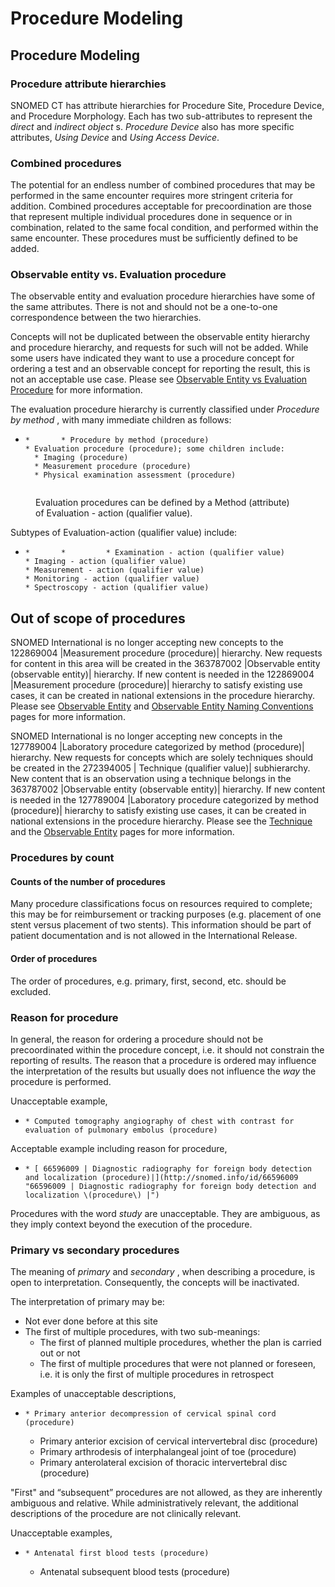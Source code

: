 # Procedure Modeling

## Procedure Modeling

### Procedure attribute hierarchies

SNOMED CT has attribute hierarchies for Procedure Site, Procedure Device, and Procedure Morphology. Each has two sub-attributes to represent the _direct_ and _indirect object_ s. _Procedure Device_ also has more specific attributes, _Using Device_ and _Using Access Device_.

### Combined procedures

The potential for an endless number of combined procedures that may be performed in the same encounter requires more stringent criteria for addition. Combined procedures acceptable for precoordination are those that represent multiple individual procedures done in sequence or in combination, related to the same focal condition, and performed within the same encounter. These procedures must be sufficiently defined to be added.

### Observable entity vs. Evaluation procedure

The observable entity and evaluation procedure hierarchies have some of the same attributes. There is not and should not be a one-to-one correspondence between the two hierarchies.

Concepts will not be duplicated between the observable entity hierarchy and procedure hierarchy, and requests for such will not be added. While some users have indicated they want to use a procedure concept for ordering a test and an observable concept for reporting the result, this is not an acceptable use case. Please see [Observable Entity vs Evaluation Procedure](../../observable-entity/observable-entity.md) for more information.

The evaluation procedure hierarchy is currently classified under _Procedure by method_ , with many immediate children as follows:

* ```
  *       * Procedure by method (procedure)
  * Evaluation procedure (procedure); some children include:
    * Imaging (procedure)
    * Measurement procedure (procedure)
    * Physical examination assessment (procedure)
  ```

<figure><img src="../../../images/174691284.png" alt=""><figcaption><p>Evaluation procedures can be defined by a Method (attribute) of Evaluation - action (qualifier value).</p></figcaption></figure>

Subtypes of Evaluation-action (qualifier value) include:

* ```
  *       *         * Examination - action (qualifier value)
  * Imaging - action (qualifier value)
  * Measurement - action (qualifier value)
  * Monitoring - action (qualifier value)
  * Spectroscopy - action (qualifier value)
  ```

## Out of scope of procedures

SNOMED International is no longer accepting new concepts to the 122869004 |Measurement procedure (procedure)| hierarchy. New requests for content in this area will be created in the 363787002 |Observable entity (observable entity)| hierarchy. If new content is needed in the 122869004 |Measurement procedure (procedure)| hierarchy to satisfy existing use cases, it can be created in national extensions in the procedure hierarchy. Please see [Observable Entity](../../observable-entity/observable-entity.md) and [Observable Entity Naming Conventions](../../observable-entity/observable-entity-naming-conventions.md) pages for more information.

SNOMED International is no longer accepting new concepts in the 127789004 |Laboratory procedure categorized by method (procedure)| hierarchy. New requests for concepts which are solely techniques should be created in the 272394005 | Technique (qualifier value)| subhierarchy. New content that is an observation using a technique belongs in the 363787002 |Observable entity (observable entity)| hierarchy. If new content is needed in the 127789004 |Laboratory procedure categorized by method (procedure)| hierarchy to satisfy existing use cases, it can be created in national extensions in the procedure hierarchy. Please see the [Technique](../../qualifier-value/technique.md) and the [Observable Entity](../../observable-entity/observable-entity.md) pages for more information.

### Procedures by count

#### Counts of the number of procedures

Many procedure classifications focus on resources required to complete; this may be for reimbursement or tracking purposes (e.g. placement of one stent versus placement of two stents). This information should be part of patient documentation and is not allowed in the International Release.

#### Order of procedures

The order of procedures, e.g. primary, first, second, etc. should be excluded.

### Reason for procedure

In general, the reason for ordering a procedure should not be precoordinated within the procedure concept, i.e. it should not constrain the reporting of results. The reason that a procedure is ordered may influence the interpretation of the results but usually does not influence the _way_ the procedure is performed.

Unacceptable example,

* ```
  * Computed tomography angiography of chest with contrast for evaluation of pulmonary embolus (procedure)
  ```

Acceptable example including reason for procedure,

* ```
  * [ 66596009 | Diagnostic radiography for foreign body detection and localization (procedure)|](http://snomed.info/id/66596009 "66596009 | Diagnostic radiography for foreign body detection and localization \(procedure\) |")
  ```

Procedures with the word _study_ are unacceptable. They are ambiguous, as they imply context beyond the execution of the procedure.

### Primary vs secondary procedures

The meaning of _primary_ and _secondary_ , when describing a procedure, is open to interpretation. Consequently, the concepts will be inactivated.

The interpretation of primary may be:

* Not ever done before at this site
* The first of multiple procedures, with two sub-meanings:
  * The first of planned multiple procedures, whether the plan is carried out or not
  * The first of multiple procedures that were not planned or foreseen, i.e. it is only the first of multiple procedures in retrospect

Examples of unacceptable descriptions,

* ```
  * Primary anterior decompression of cervical spinal cord (procedure)
  ```
  * Primary anterior excision of cervical intervertebral disc (procedure)
  * Primary arthrodesis of interphalangeal joint of toe (procedure)
  * Primary anterolateral excision of thoracic intervertebral disc (procedure)

"First" and “subsequent” procedures are not allowed, as they are inherently ambiguous and relative. While administratively relevant, the additional descriptions of the procedure are not clinically relevant.

Unacceptable examples,

* ```
  * Antenatal first blood tests (procedure)
  ```
  * Antenatal subsequent blood tests (procedure)
